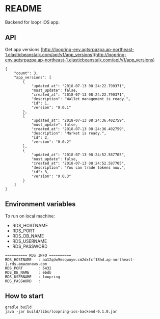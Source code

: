 # README #

Backend for loopr iOS app.

## API
Get app versions
[http://loopring-env.aqtsrpazpa.ap-northeast-1.elasticbeanstalk.com/api/v1/app_versions](http://loopring-env.aqtsrpazpa.ap-northeast-1.elasticbeanstalk.com/api/v1/app_versions)

```
{
    "count": 3,
    "app_versions": [
        {
            "updated_at": "2018-07-13 08:24:22.790371",
            "must_update": false,
            "created_at": "2018-07-13 08:24:22.790371",
            "description": "Wallet management is ready.",
            "id": 1,
            "version": "0.0.1"
        },
        {
            "updated_at": "2018-07-13 08:24:36.402759",
            "must_update": false,
            "created_at": "2018-07-13 08:24:36.402759",
            "description": "Market is ready.",
            "id": 2,
            "version": "0.0.2"
        },
        {
            "updated_at": "2018-07-13 08:24:52.587705",
            "must_update": false,
            "created_at": "2018-07-13 08:24:52.587705",
            "description": "You can trade tokens now.",
            "id": 3,
            "version": "0.0.3"
        }
    ]
}
```

## Environment variables
To run on local machine:

* RDS_HOSTNAME
* RDS_PORT
* RDS_DB_NAME
* RDS_USERNAME
* RDS_PASSWORD
```
========== RDS INFO ==========
RDS_HOSTNAME   : aa12qdw9msqwuyw.cm2dxfcf18hd.ap-northeast-1.rds.amazonaws.com
RDS_PORT       : 5432
RDS_DB_NAME    : ebdb
RDS_USERNAME   : loopring
RDS_PASSWORD   : 
```

## How to start
```
gradle build
java -jar build/libs/loopring-ios-backend-0.1.0.jar
```
